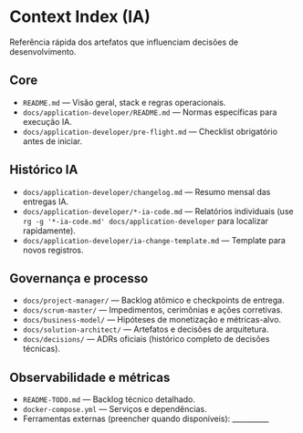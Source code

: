 # Context Index (IA)

Referência rápida dos artefatos que influenciam decisões de desenvolvimento.

## Core
- `README.md` — Visão geral, stack e regras operacionais.
- `docs/application-developer/README.md` — Normas específicas para execução IA.
- `docs/application-developer/pre-flight.md` — Checklist obrigatório antes de iniciar.

## Histórico IA
- `docs/application-developer/changelog.md` — Resumo mensal das entregas IA.
- `docs/application-developer/*-ia-code.md` — Relatórios individuais (use `rg -g '*-ia-code.md' docs/application-developer` para localizar rapidamente).
- `docs/application-developer/ia-change-template.md` — Template para novos registros.

## Governança e processo
- `docs/project-manager/` — Backlog atômico e checkpoints de entrega.
- `docs/scrum-master/` — Impedimentos, cerimônias e ações corretivas.
- `docs/business-model/` — Hipóteses de monetização e métricas-alvo.
- `docs/solution-architect/` — Artefatos e decisões de arquitetura.
- `docs/decisions/` — ADRs oficiais (histórico completo de decisões técnicas).

## Observabilidade e métricas
- `README-TODO.md` — Backlog técnico detalhado.
- `docker-compose.yml` — Serviços e dependências.
- Ferramentas externas (preencher quando disponíveis): __________
